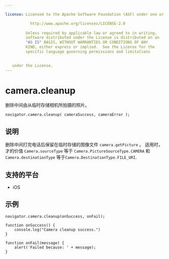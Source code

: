 ```yaml
---

license: Licensed to the Apache Software Foundation (ASF) under one or more contributor license agreements. See the NOTICE file distributed with this work for additional information regarding copyright ownership. The ASF licenses this file to you under the Apache License, Version 2.0 (the "License"); you may not use this file except in compliance with the License. You may obtain a copy of the License at

           http://www.apache.org/licenses/LICENSE-2.0
    
         Unless required by applicable law or agreed to in writing,
         software distributed under the License is distributed on an
         "AS IS" BASIS, WITHOUT WARRANTIES OR CONDITIONS OF ANY
         KIND, either express or implied.  See the License for the
         specific language governing permissions and limitations
    

   under the License.
---
```


# camera.cleanup

删除中间由从临时存储相机所拍摄的照片。

    navigator.camera.cleanup( cameraSuccess, cameraError );
    

## 说明

删除中间打完电话后保留在临时存储的图像文件 `camera.getPicture` 。 适用时，才的价值 `Camera.sourceType` 等于 `Camera.PictureSourceType.CAMERA` 和 `Camera.destinationType` 等于`Camera.DestinationType.FILE_URI`.

## 支持的平台

*   iOS

## 示例

    navigator.camera.cleanup(onSuccess, onFail);
    
    function onSuccess() {
        console.log("Camera cleanup success.")
    }
    
    function onFail(message) {
        alert('Failed because: ' + message);
    }